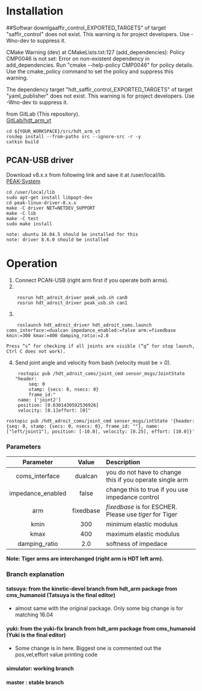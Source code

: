 # Installation
 ##Softwar downlgaaffir_control_EXPORTED_TARGETS" of target
  "saffir_control" does not exist.
This warning is for project developers.  Use -Wno-dev to suppress it.

CMake Warning (dev) at CMakeLists.txt:127 (add_dependencies):
  Policy CMP0046 is not set: Error on non-existent dependency in
  add_dependencies.  Run "cmake --help-policy CMP0046" for policy details.
  Use the cmake_policy command to set the policy and suppress this warning.

  The dependency target "hdt_saffir_control_EXPORTED_TARGETS" of target
  "yaml_publisher" does not exist.
This warning is for project developers.  Use -Wno-dev to suppress it.

 from GitLab (This repository).  
[GitLab/hdt_arm_vt](https://gitlab.com/vt_hdt/hdt_arm_vt)


    cd ${YOUR_WORKSPACE}/src/hdt_arm_vt
    rosdep install --from-paths src --ignore-src -r -y
    catkin build

## PCAN-USB driver
Download v8.x.x from following link and save it at /user/local/lib.  
[PEAK-System](http://www.peak-system.com/fileadmin/media/linux/index.htm)

    cd /user/local/lib
    sudo apt-get install libpopt-dev
    cd peak-linux-driver-8.x.x
    make -C driver NET=NETDEV_SUPPORT
    make -C lib
    make -C test
    sudo make install

    note: ubuntu 16.04.5 should be installed for this
    note: driver 8.6.0 should be installed

# Operation

1. Connect PCAN-USB (right arm first if you operate both arms).
2. 

        rosrun hdt_adroit_driver peak_usb.sh can0
        rosrun hdt_adroit_driver peak_usb.sh can1

3. 

        roslaunch hdt_adroit_driver hdt_adroit_coms.launch coms_interface:=dualcan impedance_enabled:=false arm:=fixedbase kmin:=300 kmax:=400 damping_ratio:=2.0

    Press “s” for checking if all joints are visible (“q” for stop launch, Ctrl C does not work).
4. Send joint angle and velocity from bash (velocity must be > 0).

        rostopic pub /hdt_adroit_coms/joint_cmd sensor_msgs/JointState "header:
            seq: 0
            stamp: {secs: 0, nsecs: 0}
            frame_id:"
        name: ['joint2']
        position: [0.6301430592536926]
        velocity: [0.1]effort: [0]"

```
rostopic pub /hdt_adroit_coms/joint_cmd sensor_msgs/intState '{header: {seq: 0, stamp: {secs: 0, nsecs: 0}, frame_id: ""}, name: ["left/joint1"], position: [-10.0], velocity: [0.25], effort: [10.0]}'
```

### Parameters

| Parameter           | Value                    | Description                                                 |
| :-----------------: | :----------------------: | :---------------------------------------------------------- |
| coms_interface      | dualcan                  | you do not have to change this if you operate single arm    |
| impedance_enabled   | false                    | change this to true if you use impedance control            |
| arm                 | fixedbase                | *fixedbase* is for ESCHER. Please use *tiger* for Tiger     |
| kmin                | 300                      | minimum elastic modulus                                     |
| kmax                | 400                      | maximum elastic modulus                                     |
| damping_ratio       | 2.0                      | softness of impedace                                        |


**Note: Tiger arms are interchanged (right arm is HDT left arm).**

### Branch explanation

#### tatsuya: from the kinetic-devel branch from hdt_arm package from cms_humanoid (Tatsuya is the final editor)

- almost same with the original package. Only some big change is for matching 16.04


#### yuki: from the yuki-fix branch from hdt_arm package from cms_humanoid (Yuki is the final editor)
 
- Some change is in here. Biggest one is commented out the pos,vel,effort value printing code

#### simulator: working branch

#### master : stable branch
